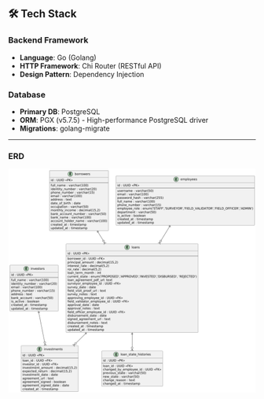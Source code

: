## 🛠 Tech Stack

### **Backend Framework**
- **Language**: Go (Golang)
- **HTTP Framework**: Chi Router (RESTful API)
- **Design Pattern**: Dependency Injection

### **Database**
- **Primary DB**: PostgreSQL
- **ORM**: PGX (v5.7.5) - High-performance PostgreSQL driver
- **Migrations**: golang-migrate

---

### ERD
![erd.png](diagram/output/erd.png)